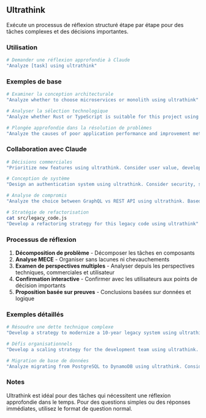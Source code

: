 ## Ultrathink

Exécute un processus de réflexion structuré étape par étape pour des tâches complexes et des décisions importantes.

### Utilisation

```bash
# Demander une réflexion approfondie à Claude
"Analyze [task] using ultrathink"
```

### Exemples de base

```bash
# Examiner la conception architecturale
"Analyze whether to choose microservices or monolith using ultrathink"

# Analyser la sélection technologique
"Analyze whether Rust or TypeScript is suitable for this project using ultrathink"

# Plongée approfondie dans la résolution de problèmes
"Analyze the causes of poor application performance and improvement methods using ultrathink"
```

### Collaboration avec Claude

```bash
# Décisions commerciales
"Prioritize new features using ultrathink. Consider user value, development cost, and technical risk"

# Conception de système
"Design an authentication system using ultrathink. Consider security, scalability, and maintainability"

# Analyse de compromis
"Analyze the choice between GraphQL vs REST API using ultrathink. Based on project requirements"

# Stratégie de refactorisation
cat src/legacy_code.js
"Develop a refactoring strategy for this legacy code using ultrathink"
```

### Processus de réflexion

1. **Décomposition de problème** - Décomposer les tâches en composants
2. **Analyse MECE** - Organiser sans lacunes ni chevauchements
3. **Examen de perspectives multiples** - Analyser depuis les perspectives techniques, commerciales et utilisateur
4. **Confirmation interactive** - Confirmer avec les utilisateurs aux points de décision importants
5. **Proposition basée sur preuves** - Conclusions basées sur données et logique

### Exemples détaillés

```bash
# Résoudre une dette technique complexe
"Develop a strategy to modernize a 10-year legacy system using ultrathink. Include phased migration, risks, and ROI"

# Défis organisationnels
"Develop a scaling strategy for the development team using ultrathink. Assume expansion from 5 to 20 people"

# Migration de base de données
"Analyze migrating from PostgreSQL to DynamoDB using ultrathink. Consider cost, performance, and operational aspects"
```

### Notes

Ultrathink est idéal pour des tâches qui nécessitent une réflexion approfondie dans le temps. Pour des questions simples ou des réponses immédiates, utilisez le format de question normal.
